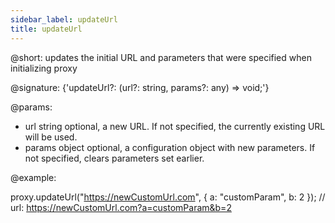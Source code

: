 ```yaml
---
sidebar_label: updateUrl
title: updateUrl
---    
```


@short: updates the initial URL and parameters that were specified when initializing proxy

@signature: {'updateUrl?: (url?: string, params?: any) => void;'}

@params:
- url       string      optional, a new URL. If not specified, the currently existing URL will be used.
- params    object      optional, a configuration object with new parameters. If not specified, clears parameters set earlier.

@example:

proxy.updateUrl("https://newCustomUrl.com", { a: "customParam", b: 2 });
// url: https://newCustomUrl.com?a=customParam&b=2
